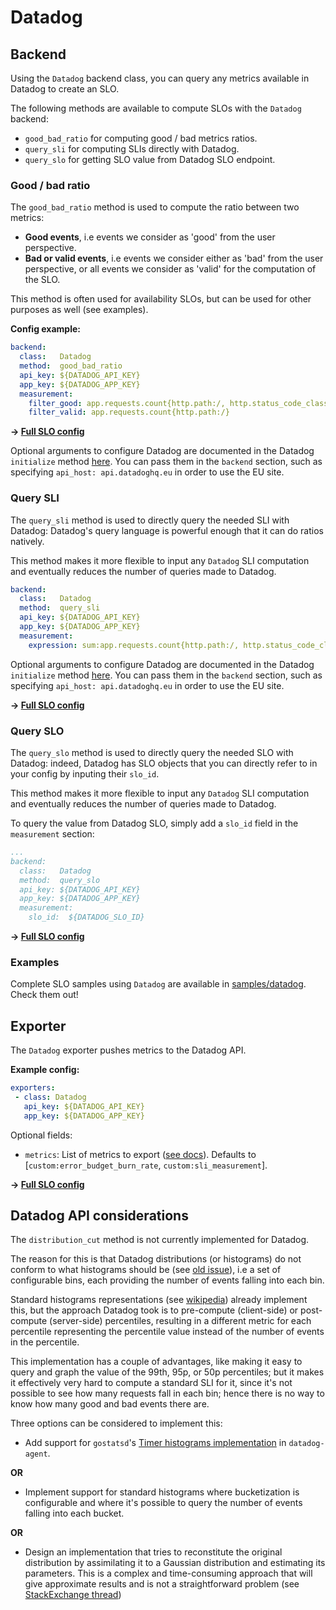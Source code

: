# Datadog

## Backend

Using the `Datadog` backend class, you can query any metrics available in
Datadog to create an SLO.

The following methods are available to compute SLOs with the `Datadog`
backend:

* `good_bad_ratio` for computing good / bad metrics ratios.
* `query_sli` for computing SLIs directly with Datadog.
* `query_slo` for getting SLO value from Datadog SLO endpoint.

### Good / bad ratio

The `good_bad_ratio` method is used to compute the ratio between two metrics:

- **Good events**, i.e events we consider as 'good' from the user perspective.
- **Bad or valid events**, i.e events we consider either as 'bad' from the user
perspective, or all events we consider as 'valid' for the computation of the
SLO.

This method is often used for availability SLOs, but can be used for other
purposes as well (see examples).

**Config example:**

```yaml
backend:
  class:   Datadog
  method:  good_bad_ratio
  api_key: ${DATADOG_API_KEY}
  app_key: ${DATADOG_APP_KEY}
  measurement:
    filter_good: app.requests.count{http.path:/, http.status_code_class:2xx}
    filter_valid: app.requests.count{http.path:/}
```
**&rightarrow; [Full SLO config](../../samples/datadog/slo_dd_app_availability_ratio.yaml)**

Optional arguments to configure Datadog are documented in the Datadog
`initialize` method [here](https://github.com/DataDog/datadogpy/blob/058114cc3d65483466684c96a5c23e36c3aa052e/datadog/__init__.py#L33).
You can pass them in the `backend` section, such as specifying
`api_host: api.datadoghq.eu` in order to use the EU site.

### Query SLI

The `query_sli` method is used to directly query the needed SLI with Datadog:
Datadog's query language is powerful enough that it can do ratios natively.

This method makes it more flexible to input any `Datadog` SLI computation and
eventually reduces the number of queries made to Datadog.

```yaml
backend:
  class:   Datadog
  method:  query_sli
  api_key: ${DATADOG_API_KEY}
  app_key: ${DATADOG_APP_KEY}
  measurement:
    expression: sum:app.requests.count{http.path:/, http.status_code_class:2xx} / sum:app.requests.count{http.path:/}
```

Optional arguments to configure Datadog are documented in the Datadog
`initialize` method [here](https://github.com/DataDog/datadogpy/blob/058114cc3d65483466684c96a5c23e36c3aa052e/datadog/__init__.py#L33).
You can pass them in the `backend` section, such as specifying
`api_host: api.datadoghq.eu` in order to use the EU site.

**&rightarrow; [Full SLO config](../../samples/datadog/slo_dd_app_availability_query_sli.yaml)**

### Query SLO

The `query_slo` method is used to directly query the needed SLO with Datadog:
indeed, Datadog has SLO objects that you can directly refer to in your config by inputing their `slo_id`.

This method makes it more flexible to input any `Datadog` SLI computation and
eventually reduces the number of queries made to Datadog.

To query the value from Datadog SLO, simply add a `slo_id` field in the
`measurement` section:

```yaml
...
backend:
  class:   Datadog
  method:  query_slo
  api_key: ${DATADOG_API_KEY}
  app_key: ${DATADOG_APP_KEY}
  measurement:
    slo_id:  ${DATADOG_SLO_ID}
```

**&rightarrow; [Full SLO config](../../samples/datadog/slo_dd_app_availability_query_slo.yaml)**

### Examples

Complete SLO samples using `Datadog` are available in
[samples/datadog](../../samples/datadog). Check them out!

## Exporter

The `Datadog` exporter pushes metrics to the Datadog API.

**Example config:**

```yaml
exporters:
 - class: Datadog
   api_key: ${DATADOG_API_KEY}
   app_key: ${DATADOG_APP_KEY}
```

Optional fields:
  * `metrics`: List of metrics to export ([see docs](../shared/metrics.md)). Defaults to [`custom:error_budget_burn_rate`, `custom:sli_measurement`].


**&rightarrow; [Full SLO config](../../samples/datadog/slo_dd_app_availability_ratio.yaml)**


## Datadog API considerations

The `distribution_cut` method is not currently implemented for Datadog.

The reason for this is that Datadog distributions (or histograms) do not conform
to what histograms should be (see [old issue](https://github.com/DataDog/dd-agent/issues/349)),
i.e a set of configurable bins, each providing the number of events falling into
each bin.

Standard histograms representations (see [wikipedia](https://en.wikipedia.org/wiki/Histogram))
already implement this, but the approach Datadog took is to pre-compute
(client-side) or post-compute (server-side) percentiles, resulting in a
different metric for each percentile representing the percentile value instead
of the number of events in the percentile.

This implementation has a couple of advantages, like making it easy to query and
graph the value of the 99th, 95p, or 50p percentiles; but it makes it
effectively very hard to compute a standard SLI for it, since it's not possible
to see how many requests fall in each bin; hence there is no way to know how
many good and bad events there are.

Three options can be considered to implement this:

* Add support for `gostatsd`'s [Timer histograms implementation](https://github.com/atlassian/gostatsd#timer-histograms-experimental-feature)
in `datadog-agent`.

**OR**

* Implement support for standard histograms where bucketization is configurable
and where it's possible to query the number of events falling into each bucket.

**OR**

* Design an implementation that tries to reconstitute the original distribution
by assimilating it to a Gaussian distribution and estimating its parameters.
This is a complex and time-consuming approach that will give approximate results
and is not a straightforward problem (see [StackExchange thread](https://stats.stackexchange.com/questions/6022/estimating-a-distribution-based-on-three-percentiles))
